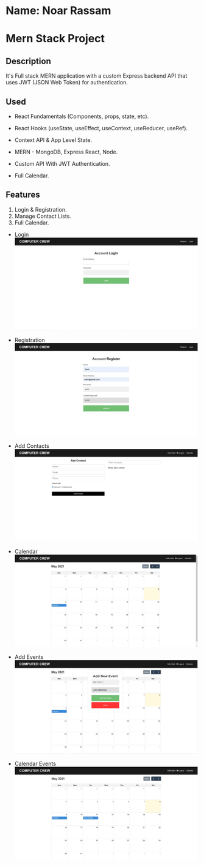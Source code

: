 # Name: Noar Rassam

# Mern Stack Project

## Description
It's Full stack MERN application with a custom Express backend API that uses JWT (JSON Web Token) for authentication.

## Used
* React Fundamentals (Components, props, state, etc).

* React Hooks (useState, useEffect, useContext, useReducer, useRef).

* Context API & App Level State.

* MERN - MongoDB, Express React, Node.

* Custom API With JWT Authentication.

* Full Calendar.

## Features
1. Login & Registration.
2. Manage Contact Lists.
3. Full Calendar.

* Login
![![Login]()](https://github.com/noarrassam/MernStack-Login-Contacts-Calendar/blob/master/images/1.JPG)

* Registration
![![Registration]()](https://github.com/noarrassam/MernStack-Login-Contacts-Calendar/blob/master/images/2.JPG)

* Add Contacts
![![Add Contacts]()](https://github.com/noarrassam/MernStack-Login-Contacts-Calendar/blob/master/images/3.JPG)

* Calendar
![![Calendar]()](https://github.com/noarrassam/MernStack-Login-Contacts-Calendar/blob/master/images/7.JPG)

* Add Events
![![Add Events]()](https://github.com/noarrassam/MernStack-Login-Contacts-Calendar/blob/master/images/8.JPG)

* Calendar Events
![![Calendar Events]()](https://github.com/noarrassam/MernStack-Login-Contacts-Calendar/blob/master/images/9.JPG)